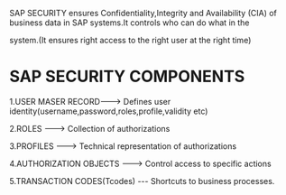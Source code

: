 SAP SECURITY ensures Confidentiality,Integrity and Availability (CIA) of business data in SAP systems.It controls who can do what in the 

system.(It ensures right access to the right user at the right time)

# SAP SECURITY COMPONENTS

1.USER MASER RECORD---> Defines user identity(username,password,roles,profile,validity etc)

2.ROLES ---> Collection of authorizations

3.PROFILES ---> Technical representation of authorizations

4.AUTHORIZATION OBJECTS ---> Control access to specific actions

5.TRANSACTION CODES(Tcodes) --- Shortcuts to business processes.


